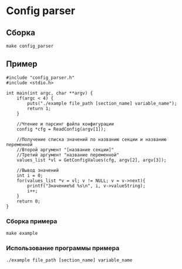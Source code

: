 # Config parser
## Сборка
```
make config_parser
```
## Пример
```С
#include "config_parser.h"
#include <stdio.h>

int main(int argc, char **argv) {
	if(argc < 4) {
		puts("./example file_path [section_name] variable_name");
		return 1;
	}

	//Чтение и парсинг файла конфигурации
	config *cfg = ReadConfig(argv[1]);

	//Получение списка значений по названию секции и названию переменной
	//Второй аргумент "[название секции]"
	//Третий аргумент "название переменной"
	values_list *vl = GetConfigValues(cfg, argv[2], argv[3]);
	
	//Вывод значений
	int i = 0;
	for(values_list *v = vl; v != NULL; v = v->next){
		printf("Значение%d %s\n", i, v->valueString);
		i++;
	}
	return 0;
}
```
### Сборка примера
```
make example
```
### Использование программы примера
```
./example file_path [section_name] variable_name
```